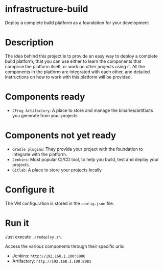 # infrastructure-build
Deploy a complete build platform as a foundation for your development

# Description
The idea behind this project is to provide an easy way
to deploy a complete build platform, that you can use
either to learn the components that comprise the platform 
itself, or work on other projects using it.
All the components in the platform are integrated
with each other, and detailed instructions on how
to work with this platform will be provided.

# Components ready
* `JFrog Artifactory`: A place to store and manage the
binaries/artifacts you generate from your projects

# Components not yet ready
* `Gradle plugins`: They provide your project with
 the foundation to integrate with the platform.
* `Jenkins`: Most popular CI/CD tool, to help you build, 
test and deploy your projects.
* `Gitlab`: A place to store your projects locally

# Configure it
The VM configuration is stored in the `config.json` file.
# Run it
Just execute `./redeploy.sh`.

Access the various components through their specific urls:
* Jenkins: `http://192.168.1.100:8080`
* Artifactory: `http://192.168.1.100:8081`
